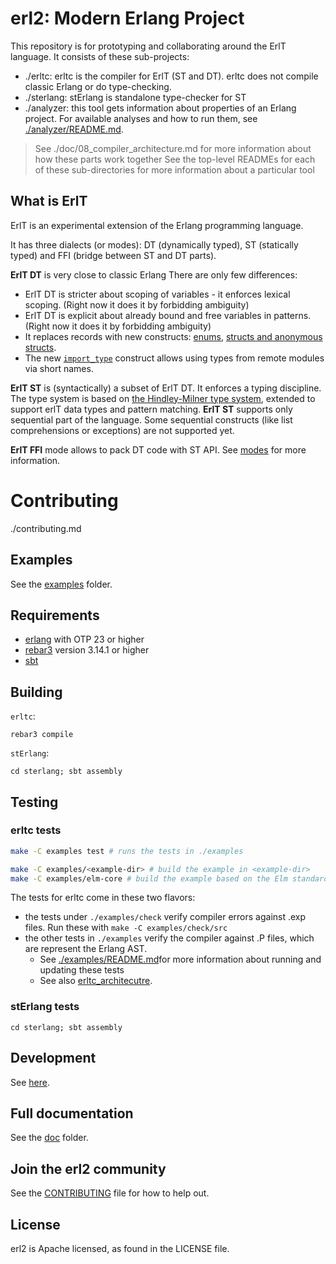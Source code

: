 # erl2: Modern Erlang Project

This repository is for prototyping and collaborating around the ErlT language. It consists of these sub-projects:
- ./erltc: erltc is the compiler for ErlT (ST and DT). erltc does not compile classic Erlang or do type-checking.
- ./sterlang: stErlang is standalone type-checker for ST
- ./analyzer:  this tool gets information about properties of an Erlang project. For available analyses and how to run them, see [./analyzer/README.md](./analyzer/README.md).

> See ./doc/08_compiler_architecture.md for more information about how these parts work together
> See the top-level READMEs for each of these sub-directories for more information about a particular tool

## What is ErlT

ErlT is an experimental extension of the Erlang programming language.

It has three dialects (or modes): DT (dynamically typed), ST (statically typed)
and FFI (bridge between ST and DT parts).

**ErlT DT** is very close to classic Erlang
There are only few differences:

* ErlT DT is stricter about scoping of variables - it enforces lexical scoping.
  (Right now it does it by forbidding ambiguity)
* ErlT DT is explicit about already bound and free variables in patterns.
  (Right now it does it by forbidding ambiguity)
* It replaces records with new constructs: [enums](./doc/04_enums.md), [structs and anonymous structs](./doc/05_structs.md).
* The new [`import_type`](07_import_type.md) construct allows using types from
  remote modules via short names.

**ErlT ST** is (syntactically) a subset of ErlT DT. It enforces a typing
discipline. The type system is based on [the Hindley-Milner type
system](https://en.wikipedia.org/wiki/Hindley%E2%80%93Milner_type_system), extended to support erlT data types and pattern matching.
**ErlT ST** supports only sequential part of the language. Some sequential
constructs (like list comprehensions or exceptions) are not supported yet.

**ErlT FFI** mode allows to pack DT code with ST API. See [modes](./doc/03_modes.md) for more information.

# Contributing

./contributing.md

## Examples

See the [examples](examples/) folder.

## Requirements

- [erlang](https://www.erlang.org/) with OTP 23 or higher
- [rebar3](https://www.rebar3.org/) version 3.14.1 or higher
- [sbt](https://www.scala-sbt.org/)

## Building

`erltc`:

```
rebar3 compile
```

`stErlang`:

```
cd sterlang; sbt assembly
```

## Testing

### erltc tests

``` sh
make -C examples test # runs the tests in ./examples

make -C examples/<example-dir> # build the example in <example-dir>
make -C examples/elm-core # build the example based on the Elm standard library
```

The tests for erltc come in these two flavors:
- the tests under `./examples/check` verify compiler errors against .exp files. Run these with `make -C examples/check/src`
- the other tests in `./examples` verify the compiler against .P files, which are represent the Erlang AST.
    - See [./examples/README.md]( ./examples/README.md )for more information about running and updating these tests
    - See also [erltc_architecutre](./doc/08_compiler_architecture.md).


### stErlang tests

    cd sterlang; sbt assembly

## Development

See [here](doc/01_intro.md#development).

## Full documentation

See the [doc](doc) folder.

## Join the erl2 community

See the [CONTRIBUTING](CONTRIBUTING.md) file for how to help out.

## License

erl2 is Apache licensed, as found in the LICENSE file.
